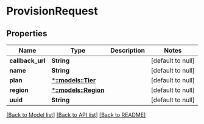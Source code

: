 # ProvisionRequest

## Properties
Name | Type | Description | Notes
------------ | ------------- | ------------- | -------------
**callback_url** | **String** |  | [default to null]
**name** | **String** |  | [default to null]
**plan** | [***::models::Tier**](Tier.md) |  | [default to null]
**region** | [***::models::Region**](Region.md) |  | [default to null]
**uuid** | **String** |  | [default to null]

[[Back to Model list]](../README.md#documentation-for-models) [[Back to API list]](../README.md#documentation-for-api-endpoints) [[Back to README]](../README.md)


